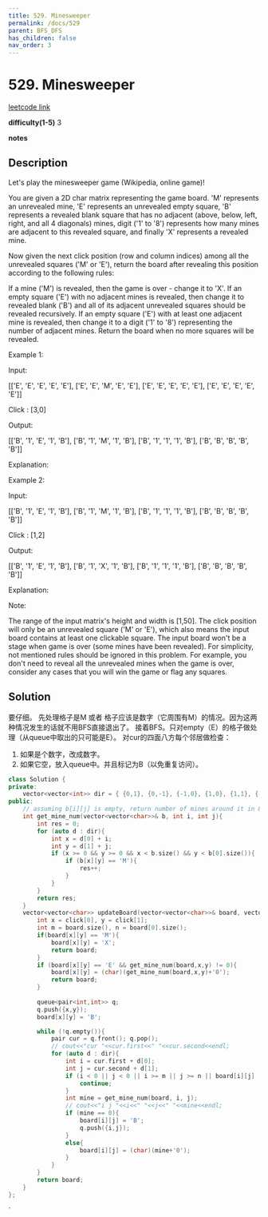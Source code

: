 ```yaml
---
title: 529. Minesweeper
permalink: /docs/529
parent: BFS_DFS
has_children: false
nav_order: 3
---
```

# 529. Minesweeper
[leetcode link](https://leetcode.com/problems/minesweeper/)

**difficulty(1-5)** 
3

**notes**   


## Description
Let's play the minesweeper game (Wikipedia, online game)!

You are given a 2D char matrix representing the game board. 'M' represents an unrevealed mine, 'E' represents an unrevealed empty square, 'B' represents a revealed blank square that has no adjacent (above, below, left, right, and all 4 diagonals) mines, digit ('1' to '8') represents how many mines are adjacent to this revealed square, and finally 'X' represents a revealed mine.

Now given the next click position (row and column indices) among all the unrevealed squares ('M' or 'E'), return the board after revealing this position according to the following rules:

If a mine ('M') is revealed, then the game is over - change it to 'X'.
If an empty square ('E') with no adjacent mines is revealed, then change it to revealed blank ('B') and all of its adjacent unrevealed squares should be revealed recursively.
If an empty square ('E') with at least one adjacent mine is revealed, then change it to a digit ('1' to '8') representing the number of adjacent mines.
Return the board when no more squares will be revealed.
 

Example 1:

Input: 

[['E', 'E', 'E', 'E', 'E'],
 ['E', 'E', 'M', 'E', 'E'],
 ['E', 'E', 'E', 'E', 'E'],
 ['E', 'E', 'E', 'E', 'E']]

Click : [3,0]

Output: 

[['B', '1', 'E', '1', 'B'],
 ['B', '1', 'M', '1', 'B'],
 ['B', '1', '1', '1', 'B'],
 ['B', 'B', 'B', 'B', 'B']]

Explanation:

Example 2:

Input: 

[['B', '1', 'E', '1', 'B'],
 ['B', '1', 'M', '1', 'B'],
 ['B', '1', '1', '1', 'B'],
 ['B', 'B', 'B', 'B', 'B']]

Click : [1,2]

Output: 

[['B', '1', 'E', '1', 'B'],
 ['B', '1', 'X', '1', 'B'],
 ['B', '1', '1', '1', 'B'],
 ['B', 'B', 'B', 'B', 'B']]

Explanation:

 

Note:

The range of the input matrix's height and width is [1,50].
The click position will only be an unrevealed square ('M' or 'E'), which also means the input board contains at least one clickable square.
The input board won't be a stage when game is over (some mines have been revealed).
For simplicity, not mentioned rules should be ignored in this problem. For example, you don't need to reveal all the unrevealed mines when the game is over, consider any cases that you will win the game or flag any squares.

## Solution
要仔细。
先处理格子是M 或者 格子应该是数字（它周围有M）的情况。因为这两种情况发生的话就不用BFS直接退出了。
接着BFS。只对empty（E）的格子做处理（从queue中取出的只可能是E）。
对cur的四面八方每个邻居做检查：
1. 如果是个数字，改成数字。
2. 如果它空，放入queue中。并且标记为B（以免重复访问）。

```c++
class Solution {
private:
    vector<vector<int>> dir = { {0,1}, {0,-1}, {-1,0}, {1,0}, {1,1}, {-1,1}, {1, -1}, {-1,-1} };
public:
    // assuming b[i][j] is empty, return number of mines around it in 8 direction.
    int get_mine_num(vector<vector<char>>& b, int i, int j){
        int res = 0;
        for (auto d : dir){
            int x = d[0] + i;
            int y = d[1] + j;
            if (x >= 0 && y >= 0 && x < b.size() && y < b[0].size()){
                if (b[x][y] == 'M'){
                    res++;
                }
            }
        }
        return res;
    }
    vector<vector<char>> updateBoard(vector<vector<char>>& board, vector<int>& click) {
        int x = click[0], y = click[1];
        int m = board.size(), n = board[0].size();
        if(board[x][y] == 'M'){
            board[x][y] = 'X';
            return board;
        }
        if (board[x][y] == 'E' && get_mine_num(board,x,y) != 0){
            board[x][y] = (char)(get_mine_num(board,x,y)+'0');
            return board;
        }
        
        queue<pair<int,int>> q;
        q.push({x,y});
        board[x][y] = 'B';

        while (!q.empty()){
            pair cur = q.front(); q.pop();
            // cout<<"cur "<<cur.first<<" "<<cur.second<<endl;
            for (auto d : dir){
                int i = cur.first + d[0];
                int j = cur.second + d[1];
                if (i < 0 || j < 0 || i >= m || j >= n || board[i][j] != 'E'){
                    continue;
                }                
                int mine = get_mine_num(board, i, j);
                // cout<<"i j "<<i<<" "<<j<<" "<<mine<<endl;
                if (mine == 0){
                    board[i][j] = 'B';
                    q.push({i,j});
                }
                else{
                    board[i][j] = (char)(mine+'0');
                }
            }   
        }
        return board;
    }
};
```

<!-- 
Default label
{: .label }

Blue label
{: .label .label-blue }

Stable
{: .label .label-green }

New release
{: .label .label-purple }

Coming soon
{: .label .label-yellow }

Deprecated
{: .label .label-red } -->
`